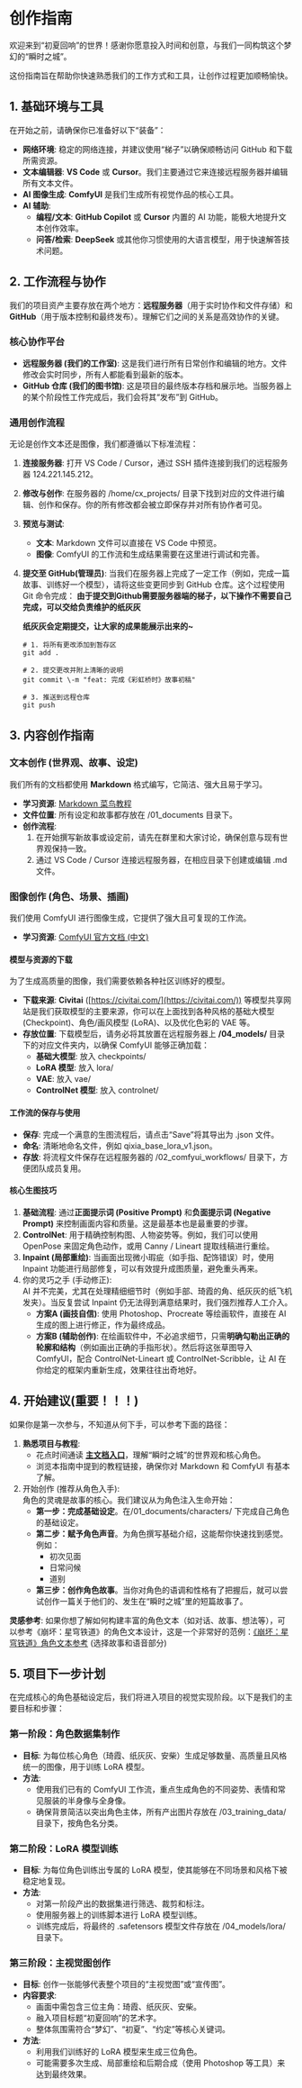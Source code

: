# **创作指南**

欢迎来到“初夏回响”的世界！感谢你愿意投入时间和创意，与我们一同构筑这个梦幻的“瞬时之城”。

这份指南旨在帮助你快速熟悉我们的工作方式和工具，让创作过程更加顺畅愉快。

## **1\. 基础环境与工具**

在开始之前，请确保你已准备好以下“装备”：

* **网络环境**: 稳定的网络连接，并建议使用“梯子”以确保顺畅访问 GitHub 和下载所需资源。  
* **文本编辑器**: **VS Code** 或 **Cursor**。我们主要通过它来连接远程服务器并编辑所有文本文件。  
* **AI 图像生成**: **ComfyUI** 是我们生成所有视觉作品的核心工具。  
* **AI 辅助**:  
  * **编程/文本**: **GitHub Copilot** 或 **Cursor** 内置的 AI 功能，能极大地提升文本创作效率。  
  * **问答/检索**: **DeepSeek** 或其他你习惯使用的大语言模型，用于快速解答技术问题。

## **2\. 工作流程与协作**

我们的项目资产主要存放在两个地方：**远程服务器**（用于实时协作和文件存储）和 **GitHub**（用于版本控制和最终发布）。理解它们之间的关系是高效协作的关键。

### **核心协作平台**

* **远程服务器 (我们的工作室)**: 这是我们进行所有日常创作和编辑的地方。文件修改会实时同步，所有人都能看到最新的版本。  
* **GitHub 仓库 (我们的图书馆)**: 这是项目的最终版本存档和展示地。当服务器上的某个阶段性工作完成后，我们会将其“发布”到 GitHub。

### **通用创作流程**

无论是创作文本还是图像，我们都遵循以下标准流程：

1. **连接服务器**: 打开 VS Code / Cursor，通过 SSH 插件连接到我们的远程服务器 124.221.145.212。  
2. **修改与创作**: 在服务器的 /home/cx\_projects/ 目录下找到对应的文件进行编辑、创作和保存。你的所有修改都会被立即保存并对所有协作者可见。  
3. **预览与测试**:  
   * **文本**: Markdown 文件可以直接在 VS Code 中预览。  
   * **图像**: ComfyUI 的工作流和生成结果需要在这里进行调试和完善。  
4. **提交至 GitHub(管理员)**: 当我们在服务器上完成了一定工作（例如，完成一篇故事、训练好一个模型），请将这些变更同步到 GitHub 仓库。这个过程使用 Git 命令完成：
    **由于提交到Github需要服务器端的梯子，以下操作不需要自己完成，可以交给负责维护的纸灰灰**

    **纸灰灰会定期提交，让大家的成果能展示出来的~**

       # 1. 将所有更改添加到暂存区  
       git add .

       # 2. 提交更改并附上清晰的说明  
       git commit \-m "feat: 完成《彩虹桥时》故事初稿"

       # 3. 推送到远程仓库  
       git push


## **3\. 内容创作指南**

### **文本创作 (世界观、故事、设定)**

我们所有的文档都使用 **Markdown** 格式编写，它简洁、强大且易于学习。

* **学习资源**: [Markdown 菜鸟教程](https://www.runoob.com/markdown/md-tutorial.html)  
* **文件位置**: 所有设定和故事都存放在 /01\_documents 目录下。  
* **创作流程**:  
  1. 在开始撰写新故事或设定前，请先在群里和大家讨论，确保创意与现有世界观保持一致。  
  2. 通过 VS Code / Cursor 连接远程服务器，在相应目录下创建或编辑 .md 文件。

### **图像创作 (角色、场景、插画)**

我们使用 ComfyUI 进行图像生成，它提供了强大且可复现的工作流。

* **学习资源**: [ComfyUI 官方文档 (中文)](https://docs.comfy.org/zh-CN)

#### **模型与资源的下载**

为了生成高质量的图像，我们需要依赖各种社区训练好的模型。

* **下载来源**: **Civitai** ([https://civitai.com/](https://civitai.com/)) 等模型共享网站是我们获取模型的主要来源，你可以在上面找到各种风格的基础大模型 (Checkpoint)、角色/画风模型 (LoRA)、以及优化色彩的 VAE 等。  
* **存放位置**: 下载模型后，请务必将其放置在远程服务器上 **/04\_models/** 目录下的对应文件夹内，以确保 ComfyUI 能够正确加载：  
  * **基础大模型**: 放入 checkpoints/  
  * **LoRA 模型**: 放入 lora/  
  * **VAE**: 放入 vae/  
  * **ControlNet 模型**: 放入 controlnet/

#### **工作流的保存与使用**

* **保存**: 完成一个满意的生图流程后，请点击“Save”将其导出为 .json 文件。  
* **命名**: 清晰地命名文件，例如 qixia\_base\_lora\_v1.json。  
* **存放**: 将流程文件保存在远程服务器的 /02\_comfyui\_workflows/ 目录下，方便团队成员复用。

#### **核心生图技巧**

1. **基础流程**: 通过**正面提示词 (Positive Prompt)** 和**负面提示词 (Negative Prompt)** 来控制画面内容和质量。这是最基本也是最重要的步骤。  
2. **ControlNet**: 用于精确控制构图、人物姿势等。例如，我们可以使用 OpenPose 来固定角色动作，或用 Canny / Lineart 提取线稿进行重绘。  
3. **Inpaint (局部重绘)**: 当画面出现微小瑕疵（如手指、配饰错误）时，使用 Inpaint 功能进行局部修复，可以有效提升成图质量，避免重头再来。  
4. 你的灵巧之手 (手动修正):  
   AI 并不完美，尤其在处理精细细节时（例如手部、琦霞的角、纸灰灰的纸飞机发夹）。当反复尝试 Inpaint 仍无法得到满意结果时，我们强烈推荐人工介入。  
   * **方案A (画技自信)**: 使用 Photoshop、Procreate 等绘画软件，直接在 AI 生成的图上进行修正，作为最终成品。  
   * **方案B (辅助创作)**: 在绘画软件中，不必追求细节，只需**明确勾勒出正确的轮廓和结构**（例如画出正确的手指形状）。然后将这张草图导入 ComfyUI，配合 ControlNet-Lineart 或 ControlNet-Scribble，让 AI 在你给定的框架内重新生成，效果往往出奇地好。

## **4\. 开始建议(重要！！！)**

如果你是第一次参与，不知道从何下手，可以参考下面的路径：

1. **熟悉项目与教程**:  
   * 花点时间通读 [**主文档入口**](https://github.com/mzhh1/chuxia-echoes/blob/main/01_documents/README.md)，理解“瞬时之城”的世界观和核心角色。  
   * 浏览本指南中提到的教程链接，确保你对 Markdown 和 ComfyUI 有基本了解。  
2. 开始创作 (推荐从角色入手):  
   角色的灵魂是故事的核心。我们建议从为角色注入生命开始：  
   * **第一步：完成基础设定**。在/01\_documents/characters/ 下完成自己角色的基础设定。  
   * **第二步：赋予角色声音**。为角色撰写基础介绍，这能帮你快速找到感觉。例如：  
     * 初次见面  
     * 日常问候  
     * 道别  
   * **第三步：创作角色故事**。当你对角色的语调和性格有了把握后，就可以尝试创作一篇关于他们的、发生在“瞬时之城”里的短篇故事了。

**灵感参考**: 如果你想了解如何构建丰富的角色文本（如对话、故事、想法等），可以参考《崩坏：星穹铁道》的角色文本设计，这是一个非常好的范例：[《崩坏：星穹铁道》角色文本参考](https://homdgcat.wiki/sr/char#_1408) (选择故事和语音部分)

## **5\. 项目下一步计划**

在完成核心的角色基础设定后，我们将进入项目的视觉实现阶段。以下是我们的主要目标和步骤：

### **第一阶段：角色数据集制作**

* **目标**: 为每位核心角色（琦霞、纸灰灰、安柴）生成足够数量、高质量且风格统一的图像，用于训练 LoRA 模型。  
* **方法**:  
  * 使用我们已有的 ComfyUI 工作流，重点生成角色的不同姿势、表情和常见服装的半身像与全身像。  
  * 确保背景简洁以突出角色主体，所有产出图片存放在 /03\_training\_data/ 目录下，按角色名分类。

### **第二阶段：LoRA 模型训练**

* **目标**: 为每位角色训练出专属的 LoRA 模型，使其能够在不同场景和风格下被稳定地复现。  
* **方法**:  
  * 对第一阶段产出的数据集进行筛选、裁剪和标注。  
  * 使用服务器上的训练脚本进行 LoRA 模型训练。  
  * 训练完成后，将最终的 .safetensors 模型文件存放在 /04\_models/lora/ 目录下。

### **第三阶段：主视觉图创作**

* **目标**: 创作一张能够代表整个项目的“主视觉图”或“宣传图”。  
* **内容要求**:  
  * 画面中需包含三位主角：琦霞、纸灰灰、安柴。  
  * 融入项目标题“初夏回响”的艺术字。  
  * 整体氛围需符合“梦幻”、“初夏”、“约定”等核心关键词。  
* **方法**:  
  * 利用我们训练好的 LoRA 模型来生成三位角色。  
  * 可能需要多次生成、局部重绘和后期合成（使用 Photoshop 等工具）来达到最终效果。